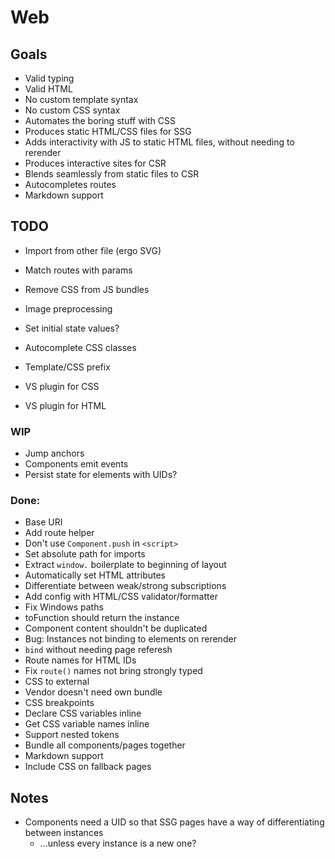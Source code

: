 # Web

## Goals

-	Valid typing
-	Valid HTML
-	No custom template syntax
-	No custom CSS syntax
-	Automates the boring stuff with CSS
-	Produces static HTML/CSS files for SSG
-	Adds interactivity with JS to static HTML files, without needing to rerender
-	Produces interactive sites for CSR
-	Blends seamlessly from static files to CSR
-	Autocompletes routes
-	Markdown support

## TODO

-	Import from other file (ergo SVG)

-	Match routes with params
-	Remove CSS from JS bundles
-	Image preprocessing

-	Set initial state values?
-	Autocomplete CSS classes
-	Template/CSS prefix
-	VS plugin for CSS
-	VS plugin for HTML

### WIP

-	Jump anchors
-	Components emit events
-	Persist state for elements with UIDs?

### Done:

-	Base URI
-	Add route helper
-	Don't use `Component.push` in `<script>`
-	Set absolute path for imports
-	Extract `window.` boilerplate to beginning of layout
-	Automatically set HTML attributes
-	Differentiate between weak/strong subscriptions
-	Add config with HTML/CSS validator/formatter
-	Fix Windows paths
-	toFunction should return the instance
-	Component content shouldn't be duplicated
-	Bug: Instances not binding to elements on rerender
-	`bind` without needing page referesh
-	Route names for HTML IDs
-	Fix `route()` names not bring strongly typed
-	CSS to external
-	Vendor doesn't need own bundle
-	CSS breakpoints
-	Declare CSS variables inline
-	Get CSS variable names inline
-	Support nested tokens
-	Bundle all components/pages together
-	Markdown support
-	Include CSS on fallback pages

## Notes

-	Components need a UID so that SSG pages have a way of differentiating between instances
	-	...unless every instance is a new one?
